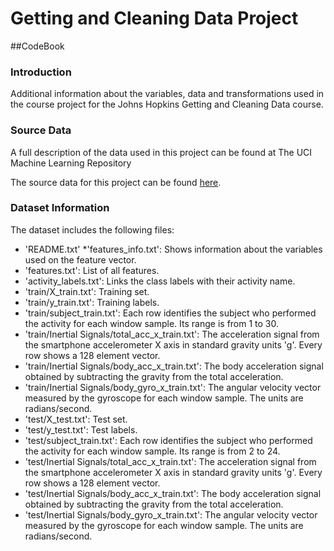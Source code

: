 # Getting and Cleaning Data Project


##CodeBook

### Introduction

Additional information about the variables, data and transformations used in the course project for the Johns Hopkins Getting and Cleaning Data course.


### Source Data
A full description of the data used in this project can be found at The UCI Machine Learning Repository

The source data for this project can be found [here](https://d396qusza40orc.cloudfront.net/getdata%2Fprojectfiles%2FUCI%20HAR%20Dataset.zip).



### Dataset Information
The dataset includes the following files:

* 'README.txt'
*'features_info.txt': Shows information about the variables used on the feature vector.
* 'features.txt': List of all features.
* 'activity_labels.txt': Links the class labels with their activity name.
* 'train/X_train.txt': Training set.
* 'train/y_train.txt': Training labels.
* 'train/subject_train.txt': Each row identifies the subject who performed the activity for each window sample. Its range is from 1 to 30.
* 'train/Inertial Signals/total_acc_x_train.txt': The acceleration signal from the smartphone accelerometer X axis in standard gravity units 'g'. Every row shows a 128 element vector.
* 'train/Inertial Signals/body_acc_x_train.txt': The body acceleration signal obtained by subtracting the gravity from the total acceleration.
* 'train/Inertial Signals/body_gyro_x_train.txt': The angular velocity vector measured by the gyroscope for each window sample. The units are radians/second.
* 'test/X_test.txt': Test set.
* 'test/y_test.txt': Test labels.
* 'test/subject_train.txt': Each row identifies the subject who performed the activity for each window sample. Its range is from 2 to 24.
* 'test/Inertial Signals/total_acc_x_train.txt': The acceleration signal from the smartphone accelerometer X axis in standard gravity units 'g'. Every row shows a 128 element vector.
* 'test/Inertial Signals/body_acc_x_train.txt': The body acceleration signal obtained by subtracting the gravity from the total acceleration.
* 'test/Inertial Signals/body_gyro_x_train.txt': The angular velocity vector measured by the gyroscope for each window sample. The units are radians/second.

